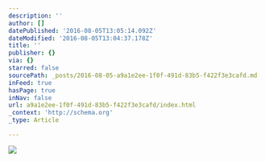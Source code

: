 ```yaml
---
description: ''
author: []
datePublished: '2016-08-05T13:05:14.092Z'
dateModified: '2016-08-05T13:04:37.178Z'
title: ''
publisher: {}
via: {}
starred: false
sourcePath: _posts/2016-08-05-a9a1e2ee-1f0f-491d-83b5-f422f3e3cafd.md
inFeed: true
hasPage: true
inNav: false
url: a9a1e2ee-1f0f-491d-83b5-f422f3e3cafd/index.html
_context: 'http://schema.org'
_type: Article

---
```

![](https://the-grid-user-content.s3-us-west-2.amazonaws.com/de1f5eb2-645f-4572-bee2-5d04dca1ae48.jpg)